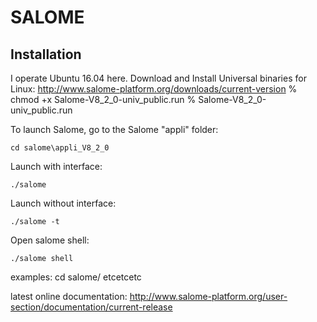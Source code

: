# SALOME
## Installation
I operate Ubuntu 16.04 here.
Download and Install Universal binaries for Linux: http://www.salome-platform.org/downloads/current-version
    % chmod +x Salome-V8_2_0-univ_public.run
    % Salome-V8_2_0-univ_public.run

To launch Salome, go to the Salome "appli" folder:
```
cd salome\appli_V8_2_0
```
Launch with interface:
```
./salome
```
Launch without interface:
```
./salome -t
```
Open salome shell:
```
./salome shell
```




examples: cd salome/ etcetcetc


latest online documentation: http://www.salome-platform.org/user-section/documentation/current-release
